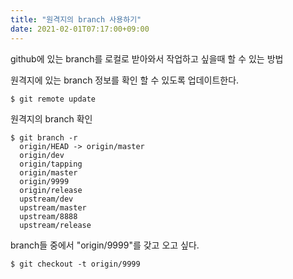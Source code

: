 ```yaml
---
title: "원격지의 branch 사용하기"
date: 2021-02-01T07:17:00+09:00
---
```


github에 있는 branch를 로컬로 받아와서 작업하고 싶을때 할 수 있는 방법

원격지에 있는 branch 정보를 확인 할 수 있도록 업데이트한다.
```
$ git remote update
```

원격지의 branch 확인
```
$ git branch -r
  origin/HEAD -> origin/master
  origin/dev
  origin/tapping
  origin/master
  origin/9999
  origin/release
  upstream/dev
  upstream/master
  upstream/8888
  upstream/release
```
branch들 중에서 "origin/9999"를 갖고 오고 싶다.
```
$ git checkout -t origin/9999
```
